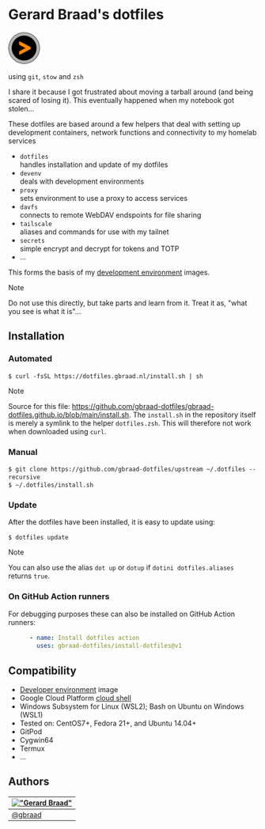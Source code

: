 Gerard Braad's dotfiles
=======================

[!["Prompt"](https://raw.githubusercontent.com/gbraad/assets/gh-pages/icons/prompt-icon-64.png)](http://github.com/gbraad)

  using `git`, `stow` and `zsh`


I share it because I got frustrated about moving a tarball around (and
being scared of losing it). This eventually happened when my notebook
got stolen...

These dotfiles are based around a few helpers that deal with setting
up development containers, network functions and connectivity to my
homelab services


  - `dotfiles`  
    handles installation and update of my dotfiles
  - `devenv`  
    deals with development environments
  - `proxy`  
    sets environment to use a proxy to access services
  - `davfs`  
    connects to remote WebDAV endspoints for file sharing
  - `tailscale`  
    aliases and commands for use with my tailnet
  - `secrets`  
    simple encrypt and decrypt for tokens and TOTP
  - ...


This forms the basis of my [development environment](https://github.com/gbraad-devenv/) images.


> [!NOTE]
> Do not use this directly, but take parts and learn from it. Treat it as, "what you see is what it is"... 


Installation
------------

### Automated

```
$ curl -fsSL https://dotfiles.gbraad.nl/install.sh | sh
```

> [!NOTE]
> Source for this file: https://github.com/gbraad-dotfiles/gbraad-dotfiles.github.io/blob/main/install.sh. The `install.sh` in the repository itself is merely a symlink to the helper `dotfiles.zsh`. This will therefore not work when downloaded using `curl`.


### Manual

```
$ git clone https://github.com/gbraad-dotfiles/upstream ~/.dotfiles --recursive
$ ~/.dotfiles/install.sh
```


### Update
After the dotfiles have been installed, it is easy to update using:

```
$ dotfiles update
```

> [!NOTE]
> You can also use the alias `dot up` or `dotup` if `dotini dotfiles.aliases` returns `true`.


### On GitHub Action runners
For debugging purposes these can also be installed on GitHub Action runners:

```yaml
      - name: Install dotfiles action
        uses: gbraad-dotfiles/install-dotfiles@v1
```


Compatibility
-------------

  * [Developer environment](https://github.com/gbraad-devenv) image
  * Google Cloud Platform [cloud shell](https://console.cloud.google.com)
  * Windows Subsystem for Linux (WSL2); Bash on Ubuntu on Windows (WSL1)
  * Tested on: CentOS7+, Fedora 21+, and Ubuntu 14.04+
  * GitPod
  * Cygwin64
  * Termux
  * ...


Authors
-------

| [!["Gerard Braad"](http://gravatar.com/avatar/e466994eea3c2a1672564e45aca844d0.png?s=60)](http://gbraad.nl "Gerard Braad <me@gbraad.nl>") |
|---|
| [@gbraad](https://gbraad.nl/social) |